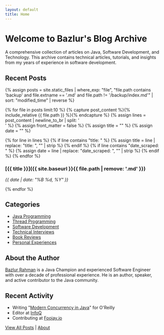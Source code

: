 ```yaml
---
layout: default
title: Home
---
```


# Welcome to Bazlur's Blog Archive

A comprehensive collection of articles on Java, Software Development, and Technology. This archive contains technical articles, tutorials, and insights from my years of experience in software development.

## Recent Posts

{% assign posts = site.static_files | where_exp: "file", "file.path contains 'backup' and file.extname == '.md' and file.path != '/backup/index.md'" | sort: "modified_time" | reverse %}

{% for file in posts limit:10 %}
{% capture post_content %}{% include_relative {{ file.path }} %}{% endcapture %}
{% assign lines = post_content | newline_to_br | split: '<br />' %}
{% assign front_matter = false %}
{% assign title = "" %}
{% assign date = "" %}

{% for line in lines %}
  {% if line contains "title: " %}
    {% assign title = line | replace: "title: ", "" | strip %}
  {% endif %}
  {% if line contains "date_scraped: " %}
    {% assign date = line | replace: "date_scraped: ", "" | strip %}
  {% endif %}
{% endfor %}

### [{{ title }}]({{ site.baseurl }}{{ file.path | remove: '.md' }})
*{{ date | date: "%B %d, %Y" }}*

{% endfor %}

## Categories

- [Java Programming](./categories#java-programming)
- [Thread Programming](./categories#thread-programming)
- [Software Development](./categories#software-development)
- [Technical Interviews](./categories#technical-interviews)
- [Book Reviews](./categories#book-reviews)
- [Personal Experiences](./categories#personal-experiences)

## About the Author

[Bazlur Rahman](./about) is a Java Champion and experienced Software Engineer with over a decade of professional experience. He is an author, speaker, and active contributor to the Java community.

## Recent Activity

- Writing "[Modern Concurrency in Java](https://learning.oreilly.com/library/view/modern-concurrency-in/9781098165406/)" for O'Reilly
- Editor at [InfoQ](https://www.infoq.com/profile/A-N-M-Bazlur-Rahman/)
- Contributing at [Foojay.io](https://foojay.io/today/author/bazlur-rahman/)

[View All Posts](./categories) | [About](./about)